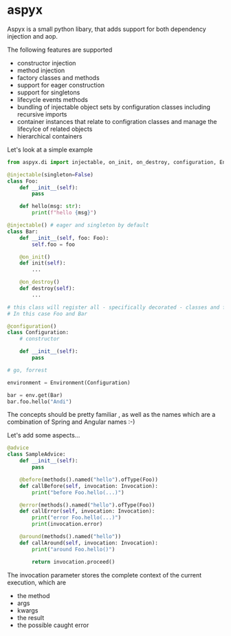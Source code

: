 # aspyx

Aspyx is a small python libary, that adds support for both dependency injection and aop.

The following features are supported 
- constructor injection
- method injection
- factory classes and methods
- support for eager construction
- support for singletons
- lifecycle events methods
- bundling of injectable object sets by configuration classes including recursive imports
- container instances that relate to configration classes and manage the lifecylce of related objects
- hierarchical containers

Let's look at a simple example

```python
from aspyx.di import injectable, on_init, on_destroy, configuration, Environment

@injectable(singleton=False)
class Foo:
    def __init__(self):
        pass

    def hello(msg: str):
        print(f"hello {msg}")

@injectable() # eager and singleton by default
class Bar:
    def __init__(self, foo: Foo):
        self.foo = foo

    @on_init()
    def init(self):
        ...

    @on_destroy()
    def destroy(self):
        ...

# this class will register all - specifically decorated - classes and factories in the own module
# In this case Foo and Bar

@configuration()
class Configuration:
    # constructor

    def __init__(self):
        pass

# go, forrest

environment = Environment(Configuration)

bar = env.get(Bar)
bar.foo.hello("Andi")
```

The concepts should be pretty familiar , as well as the names which are a combination of Spring and Angular names :-)

Let's add some aspects...

```python
@advice
class SampleAdvice:
    def __init__(self):
        pass

    @before(methods().named("hello").ofType(Foo))
    def callBefore(self, invocation: Invocation):
        print("before Foo.hello(...)")

    @error(methods().named("hello").ofType(Foo))
    def callError(self, invocation: Invocation):
        print("error Foo.hello(...)")
        print(invocation.error)

    @around(methods().named("hello"))
    def callAround(self, invocation: Invocation):
        print("around Foo.hello()")

        return invocation.proceed()
```

The invocation parameter stores the complete context of the current execution, which are
- the method
- args
- kwargs
- the result
- the possible caught error



